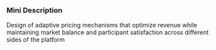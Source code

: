 ### Mini Description

Design of adaptive pricing mechanisms that optimize revenue while maintaining market balance and participant satisfaction across different sides of the platform
